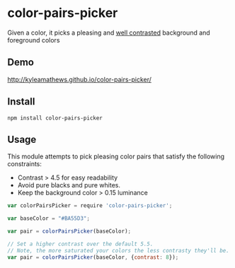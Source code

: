 color-pairs-picker
==================

Given a color, it picks a pleasing and [well contrasted](http://contrastrebellion.com/) background and foreground colors

## Demo
http://kyleamathews.github.io/color-pairs-picker/

## Install
`npm install color-pairs-picker`

## Usage

This module attempts to pick pleasing color pairs that satisfy the
following constraints:

* Contrast > 4.5 for easy readability
* Avoid pure blacks and pure whites.
* Keep the background color > 0.15 luminance

```javascript
var colorPairsPicker = require 'color-pairs-picker';

var baseColor = "#BA55D3";

var pair = colorPairsPicker(baseColor);

// Set a higher contrast over the default 5.5.
// Note, the more saturated your colors the less contrasty they'll be.
var pair = colorPairsPicker(baseColor, {contrast: 8});
```

